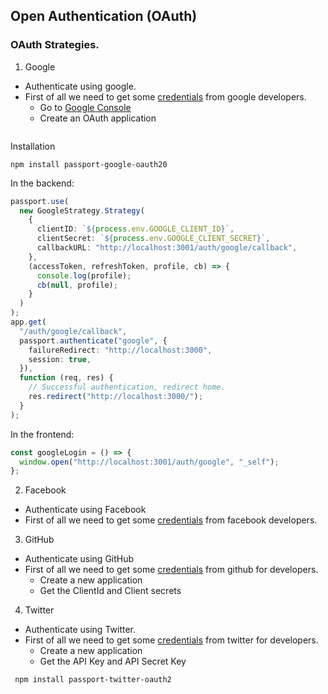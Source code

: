 ## Open Authentication (OAuth)

### OAuth Strategies.

1. Google

- Authenticate using google.
- First of all we need to get some [credentials](https://console.cloud.google.com/apis/dashboard?pli=1) from google developers.
  - Go to [Google Console](https://console.cloud.google.com/apis/dashboard?pli=1)
  - Create an OAuth application

<p align="center">
  <img src="">
</p>

Installation

```shell
npm install passport-google-oauth20
```

In the backend:

```ts
passport.use(
  new GoogleStrategy.Strategy(
    {
      clientID: `${process.env.GOOGLE_CLIENT_ID}`,
      clientSecret: `${process.env.GOOGLE_CLIENT_SECRET}`,
      callbackURL: "http://localhost:3001/auth/google/callback",
    },
    (accessToken, refreshToken, profile, cb) => {
      console.log(profile);
      cb(null, profile);
    }
  )
);
app.get(
  "/auth/google/callback",
  passport.authenticate("google", {
    failureRedirect: "http://localhost:3000",
    session: true,
  }),
  function (req, res) {
    // Successful authentication, redirect home.
    res.redirect("http://localhost:3000/");
  }
);
```

In the frontend:

```js
const googleLogin = () => {
  window.open("http://localhost:3001/auth/google", "_self");
};
```

2. Facebook

- Authenticate using Facebook
- First of all we need to get some [credentials](https://developers.facebook.com/apps/) from facebook developers.

3. GitHub

- Authenticate using GitHub
- First of all we need to get some [credentials](https://github.com/settings/developers) from github for developers.
  - Create a new application
  - Get the ClientId and Client secrets

4. Twitter

- Authenticate using Twitter.
- First of all we need to get some [credentials](https://developer.twitter.com/en/portal/projects-and-apps) from twitter for developers.
  - Create a new application
  - Get the API Key and API Secret Key

```shell
 npm install passport-twitter-oauth2
```

